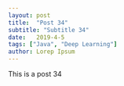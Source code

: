 ```yaml
---
layout: post
title:  "Post 34"
subtitle: "Subtitle 34"
date:   2019-4-5
tags: ["Java", "Deep Learning"]
author: Lorep Ipsum
---
```

This is a post 34
